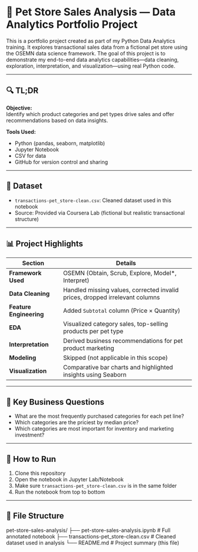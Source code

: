 # 🐾 Pet Store Sales Analysis — Data Analytics Portfolio Project

This is a portfolio project created as part of my Python Data Analytics training. It explores transactional sales data from a fictional pet store using the OSEMN data science framework. The goal of this project is to demonstrate my end-to-end data analytics capabilities—data cleaning, exploration, interpretation, and visualization—using real Python code.

---

## 🔍 TL;DR

**Objective:**  
Identify which product categories and pet types drive sales and offer recommendations based on data insights.

**Tools Used:**  
- Python (pandas, seaborn, matplotlib)
- Jupyter Notebook
- CSV for data
- GitHub for version control and sharing

---

## 🧩 Dataset

- `transactions-pet_store-clean.csv`: Cleaned dataset used in this notebook
- Source: Provided via Coursera Lab (fictional but realistic transactional structure)

---

## 📊 Project Highlights

| Section                        | Details |
|-------------------------------|---------|
| **Framework Used**            | OSEMN (Obtain, Scrub, Explore, Model*, Interpret) |
| **Data Cleaning**             | Handled missing values, corrected invalid prices, dropped irrelevant columns |
| **Feature Engineering**       | Added `Subtotal` column (Price × Quantity) |
| **EDA**                       | Visualized category sales, top-selling products per pet type |
| **Interpretation**            | Derived business recommendations for pet product marketing |
| **Modeling**                  | Skipped (not applicable in this scope) |
| **Visualization**             | Comparative bar charts and highlighted insights using Seaborn |

---

## 🧠 Key Business Questions

- What are the most frequently purchased categories for each pet line?
- Which categories are the priciest by median price?
- Which categories are most important for inventory and marketing investment?

---

## 🧪 How to Run

1. Clone this repository
2. Open the notebook in Jupyter Lab/Notebook
3. Make sure `transactions-pet_store-clean.csv` is in the same folder
4. Run the notebook from top to bottom


---

## 📁 File Structure
pet-store-sales-analysis/
├── pet-store-sales-analysis.ipynb # Full annotated notebook
├── transactions-pet_store-clean.csv # Cleaned dataset used in analysis
└── README.md # Project summary (this file)
